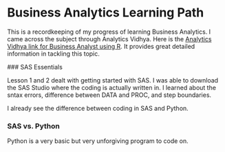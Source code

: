# Business Analytics Learning Path

This is a recordkeeping of my progress of learning Business Analytics. I came across the subject through Analytics Vidhya. Here is the [Analytics Vidhya link for Business Analyst using R](https://www.analyticsvidhya.com/learning-paths-data-science-business-analytics-business-intelligence-big-data/learning-path-business-analyst-sas/). It provides great detailed information in tackling this topic.

### SAS Essentials </h2>

Lesson 1 and 2 dealt with getting started with SAS. I was able to download the SAS Studio where the coding is actually written in. I learned about the sntax errors, difference between DATA and PROC, and step boundaries.

I already see the difference between coding in SAS and Python.

### SAS vs. Python </h2>

Python is a very basic but very unforgiving program to code on.
